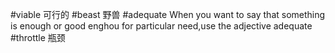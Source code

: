 #viable
可行的
#beast
野兽
#adequate
When you want to say that something is enough or good enghou for 
particular need,use the adjective adequate
#throttle
瓶颈
